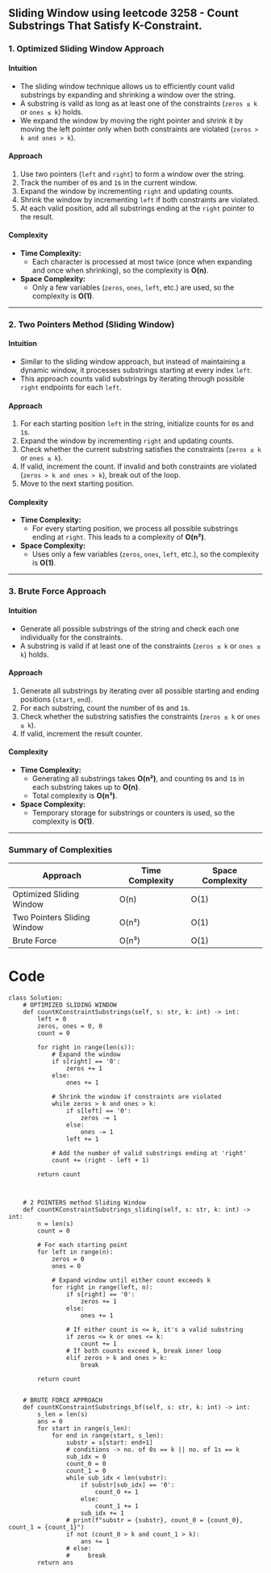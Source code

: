 ## Sliding Window using leetcode 3258 - Count Substrings That Satisfy K-Constraint.
### 1. **Optimized Sliding Window Approach**

#### **Intuition**
- The sliding window technique allows us to efficiently count valid substrings by expanding and shrinking a window over the string.  
- A substring is valid as long as at least one of the constraints (`zeros ≤ k` or `ones ≤ k`) holds.  
- We expand the window by moving the right pointer and shrink it by moving the left pointer only when both constraints are violated (`zeros > k and ones > k`).

#### **Approach**
1. Use two pointers (`left` and `right`) to form a window over the string.
2. Track the number of `0`s and `1`s in the current window.
3. Expand the window by incrementing `right` and updating counts.
4. Shrink the window by incrementing `left` if both constraints are violated.
5. At each valid position, add all substrings ending at the `right` pointer to the result.

#### **Complexity**
- **Time Complexity:**  
  - Each character is processed at most twice (once when expanding and once when shrinking), so the complexity is **O(n)**.
- **Space Complexity:**  
  - Only a few variables (`zeros`, `ones`, `left`, etc.) are used, so the complexity is **O(1)**.

---

### 2. **Two Pointers Method (Sliding Window)**

#### **Intuition**
- Similar to the sliding window approach, but instead of maintaining a dynamic window, it processes substrings starting at every index `left`.  
- This approach counts valid substrings by iterating through possible `right` endpoints for each `left`.

#### **Approach**
1. For each starting position `left` in the string, initialize counts for `0`s and `1`s.
2. Expand the window by incrementing `right` and updating counts.
3. Check whether the current substring satisfies the constraints (`zeros ≤ k` or `ones ≤ k`).
4. If valid, increment the count. If invalid and both constraints are violated (`zeros > k and ones > k`), break out of the loop.
5. Move to the next starting position.

#### **Complexity**
- **Time Complexity:**  
  - For every starting position, we process all possible substrings ending at `right`. This leads to a complexity of **O(n²)**.
- **Space Complexity:**  
  - Uses only a few variables (`zeros`, `ones`, `left`, etc.), so the complexity is **O(1)**.

---

### 3. **Brute Force Approach**

#### **Intuition**
- Generate all possible substrings of the string and check each one individually for the constraints.  
- A substring is valid if at least one of the constraints (`zeros ≤ k` or `ones ≤ k`) holds.

#### **Approach**
1. Generate all substrings by iterating over all possible starting and ending positions (`start`, `end`).
2. For each substring, count the number of `0`s and `1`s.
3. Check whether the substring satisfies the constraints (`zeros ≤ k` or `ones ≤ k`).
4. If valid, increment the result counter.

#### **Complexity**
- **Time Complexity:**  
  - Generating all substrings takes **O(n²)**, and counting `0`s and `1`s in each substring takes up to **O(n)**.  
  - Total complexity is **O(n³)**.
- **Space Complexity:**  
  - Temporary storage for substrings or counters is used, so the complexity is **O(1)**.

---

### Summary of Complexities

| **Approach**                 | **Time Complexity** | **Space Complexity** |
|-------------------------------|---------------------|-----------------------|
| Optimized Sliding Window      | O(n)               | O(1)                 |
| Two Pointers Sliding Window   | O(n²)              | O(1)                 |
| Brute Force                   | O(n³)              | O(1)                 |

# Code
```python3 []
class Solution:
    # OPTIMIZED SLIDING WINDOW 
    def countKConstraintSubstrings(self, s: str, k: int) -> int:
        left = 0
        zeros, ones = 0, 0
        count = 0

        for right in range(len(s)):
            # Expand the window
            if s[right] == '0':
                zeros += 1
            else:
                ones += 1

            # Shrink the window if constraints are violated
            while zeros > k and ones > k:
                if s[left] == '0':
                    zeros -= 1
                else:
                    ones -= 1
                left += 1

            # Add the number of valid substrings ending at 'right'
            count += (right - left + 1)

        return count



    # 2 POINTERS method Sliding Window
    def countKConstraintSubstrings_sliding(self, s: str, k: int) -> int:
        n = len(s)
        count = 0
        
        # For each starting point
        for left in range(n):
            zeros = 0
            ones = 0
            
            # Expand window until either count exceeds k
            for right in range(left, n):
                if s[right] == '0':
                    zeros += 1
                else:
                    ones += 1
                    
                # If either count is <= k, it's a valid substring
                if zeros <= k or ones <= k:
                    count += 1
                # If both counts exceed k, break inner loop
                elif zeros > k and ones > k:
                    break
                    
        return count


    # BRUTE FORCE APPROACH
    def countKConstraintSubstrings_bf(self, s: str, k: int) -> int:
        s_len = len(s)
        ans = 0
        for start in range(s_len):
            for end in range(start, s_len):
                substr = s[start: end+1]
                # conditions -> no. of 0s == k || no. of 1s == k
                sub_idx = 0
                count_0 = 0
                count_1 = 0
                while sub_idx < len(substr):
                    if substr[sub_idx] == '0':
                        count_0 += 1
                    else:
                        count_1 += 1
                    sub_idx += 1
                # print(f"substr = {substr}, count_0 = {count_0}, count_1 = {count_1}")
                if not (count_0 > k and count_1 > k):
                    ans += 1
                # else:
                #     break
        return ans                    


        
```